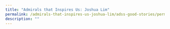 ```yaml
---
title: "Admirals that Inspires Us: Joshua Lim"
permalink: /admirals-that-inspires-us-joshua-lim/adss-good-stories/permalink
description: ""
---
```

